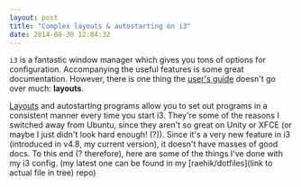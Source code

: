 ```yaml
---
layout: post
title: "Complex layouts & autostarting on i3"
date: 2014-08-30 12:04:32
---
```


`i3` is a fantastic window manager which gives you tons of options for
configuration. Accompanying the useful features is some great documentation.
However, there is one thing the [user's guide](http://i3wm.org/docs/userguide.html)
doesn't go over much: **layouts**.

[Layouts](i3wm.org/docs/layout-saving.html) and autostarting programs allow you
to set out programs in a consistent manner every time you start i3. They're
some of the reasons I switched away from Ubuntu, since they aren't so great on
Unity or XFCE (or maybe I just didn't look hard enough! (?)). Since it's a very new feature in i3 (introduced in v4.8, my
current version), it doesn't have masses of good docs. To this end (? therefore), here are some of the things I've done
with my i3 config. (my latest one can be found in my [raehik/dotfiles](link to actual file in tree) repo)


